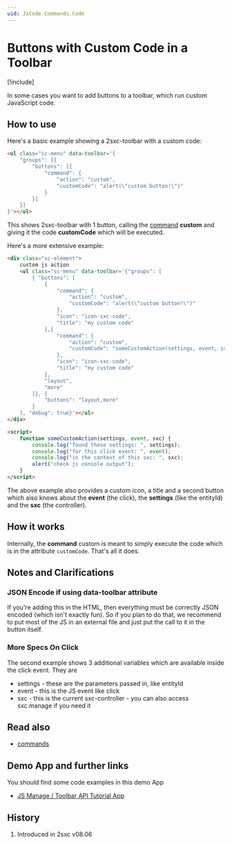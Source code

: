 ```yaml
---
uid: JsCode.Commands.Code
---
```

# Buttons with Custom Code in a Toolbar

[!include[](../../basics/stack/_shared-float-summary.md)]
<style>.context-box-summary .edit-custom { visibility: visible; } </style>

In some cases you want to add buttons to a toolbar, which run custom JavaScript code. 

## How to use
Here's a basic example showing a 2sxc-toolbar with a custom code:

```html
<ul class="sc-menu" data-toolbar='{
    "groups": [{ 
        "buttons": [{ 
            "command": { 
                "action": "custom", 
                "customCode": "alert(\"custom button!\")"
            }
        }]
    }]
}'></ul>

```
This shows 2sxc-toolbar with 1 button, calling the [command](xref:JsCode.Commands.Index) **custom** and giving it the code **customCode** which will be executed. 

Here's a more extensive example:
```html
<div class="sc-element">
    custom js action
    <ul class="sc-menu" data-toolbar='{"groups": [
        { "buttons": [
            { 
                "command": { 
                    "action": "custom", 
                    "customCode": "alert(\"custom button!\")"
                },
                "icon": "icon-sxc-code", 
                "title": "my custom code"
            },{
                "command": {
                    "action": "custom", 
                    "customCode": "someCustomAction(settings, event, sxc);"
                }, 
                "icon": "icon-sxc-code", 
                "title": "my custom code"
            },
            "layout", 
            "more"
        ]}, {
            "buttons": "layout,more"
        }
    ], "debug": true}'></ul>
</div>

<script>
    function someCustomAction(settings, event, sxc) {
        console.log("found these settings: ", settings); 
        console.log("for this click event: ", event); 
        console.log("in the context of this sxc: ", sxc);
        alert("check js console output");
    }
</script>
```

The above example also provides a custom icon, a title and a second button which also knows about the **event** (the click), the **settings** (like the entityId) and the **sxc** (the controller).

## How it works
Internally, the **command** custom is meant to simply execute the code which is in the attribute `customCode`. That's all it does. 

## Notes and Clarifications

### JSON Encode if using data-toolbar attribute
If you're adding this in the HTML, then everything must be correctly JSON encoded (which isn't exactly fun). So if you plan to do that, we recommend to put most of the JS in an external file and just put the call to it in the button itself. 

### More Specs On Click
The second example shows 3 additional variables which are available inside the click event. They are

* settings - these are the parameters passed in, like entityId
* event - this is the JS event like click
* sxc - this is the current sxc-controller - you can also access sxc.manage if you need it


## Read also

* [commands](xref:JsCode.Commands.Index) 

## Demo App and further links
You should find some code examples in this demo App

* [JS Manage / Toolbar API Tutorial App](xref:App.TutorialJsToolbars)

## History
1. Introduced in 2sxc v08.06
